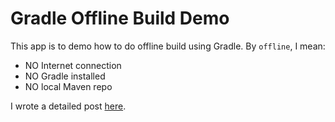 
Gradle Offline Build Demo
===

This app is to demo how to do offline build using Gradle. By `offline`, I mean:

* NO Internet connection
* NO Gradle installed
* NO local Maven repo

I wrote a detailed post [here](http://chengl.com/gradle-offline-build).
